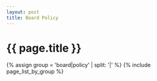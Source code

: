```yaml
---
layout: post
title: Board Policy
---
```


# {{ page.title }}

{% assign group = 'board|policy' | split: '|' %}
{% include page_list_by_group %}
